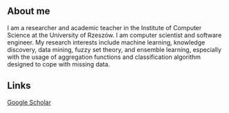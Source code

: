 ## About me
I am a researcher and academic teacher in the Institute of Computer Science at the University of Rzeszów.
I am computer scientist and software engineer.
My research interests include machine learning, knowledge discovery, data mining, fuzzy set theory, 
and ensemble learning, especially with the usage of aggregation functions and 
classification algorithm designed to cope with missing data.

## Links
[Google Scholar](https://scholar.google.com/citations?user=dJLqDvMAAAAJ)


<!--
**MarcinMrukowicz/MarcinMrukowicz** is a ✨ _special_ ✨ repository because its `README.md` (this file) appears on your GitHub profile.

Here are some ideas to get you started:

- 🔭 I’m currently working on ...
- 🌱 I’m currently learning ...
- 👯 I’m looking to collaborate on ...
- 🤔 I’m looking for help with ...
- 💬 Ask me about ...
- 📫 How to reach me: ...
- 😄 Pronouns: ...
- ⚡ Fun fact: ...
-->
